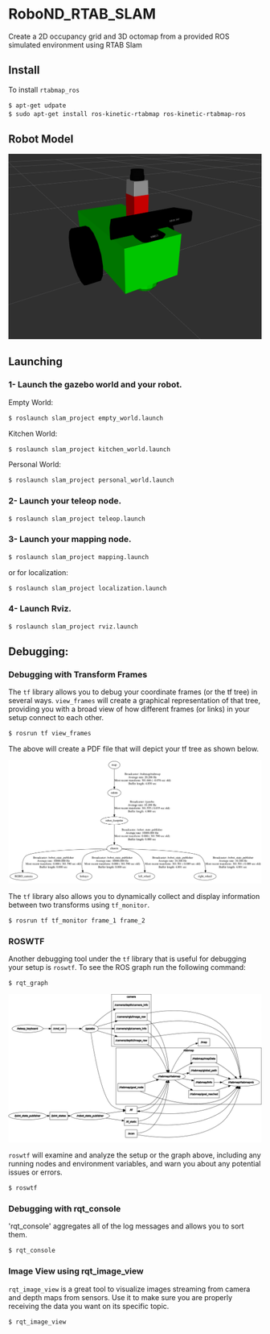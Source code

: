 # RoboND_RTAB_SLAM
Create a 2D occupancy grid and 3D octomap from a provided ROS simulated environment using RTAB Slam


## Install
To install `rtabmap_ros`

```bash
$ apt-get udpate
$ sudo apt-get install ros-kinetic-rtabmap ros-kinetic-rtabmap-ros
```

## Robot Model

<p align="center"> <img src="./misc/robot.png"> </p>

## Launching

### 1- Launch the gazebo world and your robot.

Empty World:
```bash
$ roslaunch slam_project empty_world.launch
```

Kitchen World:
```bash
$ roslaunch slam_project kitchen_world.launch
```

Personal World:
```bash
$ roslaunch slam_project personal_world.launch
```

### 2- Launch your teleop node.
```bash
$ roslaunch slam_project teleop.launch
```

### 3- Launch your mapping node.
```bash
$ roslaunch slam_project mapping.launch
```

or for localization:

```bash
$ roslaunch slam_project localization.launch
```

### 4- Launch Rviz.
```bash
$ roslaunch slam_project rviz.launch
```
## Debugging:

### Debugging with Transform Frames

The `tf` library allows you to debug your coordinate frames (or the tf tree) in several ways. `view_frames` will create a graphical representation of that tree, providing you with a broad view of how different frames (or links) in your setup connect to each other.

```bash
$ rosrun tf view_frames
```
The above will create a PDF file that will depict your tf tree as shown below.

<p align="center"> <img src="./misc/tf_map.png"> </p>

The `tf` library also allows you to dynamically collect and display information between two transforms using `tf_monitor`.

```bash
$ rosrun tf tf_monitor frame_1 frame_2
```

### ROSWTF

Another debugging tool under the `tf` library that is useful for debugging your setup is `roswtf`. To see the ROS graph run the following command:

```bash
$ rqt_graph
```
<p align="center"> <img src="./misc/rosgraph.png"> </p>

`roswtf` will examine and analyze the setup or the graph above, including any running nodes and environment variables, and warn you about any potential issues or errors.

```bash
$ roswtf
```

### Debugging with rqt_console

'rqt_console' aggregates all of the log messages and allows you to sort them.

```bash
$ rqt_console
```

### Image View using rqt_image_view

`rqt_image_view` is a great tool to visualize images streaming from camera and depth maps from sensors. Use it to make sure you are properly receiving the data you want on its specific topic.

```bash
$ rqt_image_view
```
